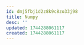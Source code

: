 ```yaml
---
id: dmj5fbj1d2z8k9c8zo33j98
title: Numpy
desc: ''
updated: 1744288061117
created: 1744288061117
---
```

